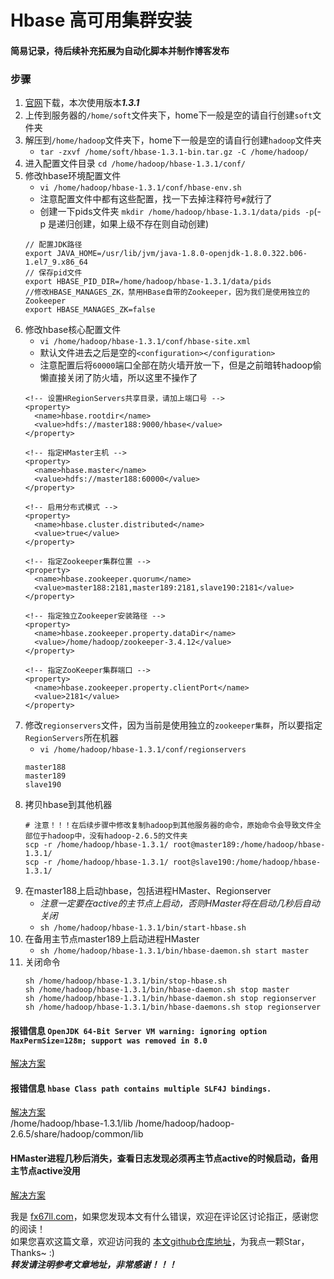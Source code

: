 # Hbase 高可用集群安装

#### 简易记录，待后续补充拓展为自动化脚本并制作博客发布  

### 步骤
1. [官网](http://archive.apache.org/dist/hbase/)下载，本次使用版本***1.3.1***  
2. 上传到服务器的`/home/soft`文件夹下，home下一般是空的请自行创建`soft`文件夹  
3. 解压到`/home/hadoop`文件夹下，home下一般是空的请自行创建`hadoop`文件夹  
	+ `tar -zxvf /home/soft/hbase-1.3.1-bin.tar.gz -C /home/hadoop/`
4. 进入配置文件目录 `cd /home/hadoop/hbase-1.3.1/conf/`  
5. 修改hbase环境配置文件
	+ `vi /home/hadoop/hbase-1.3.1/conf/hbase-env.sh`  
	+ 注意配置文件中都有这些配置，找一下去掉注释符号`#`就行了  
	+ 创建一下pids文件夹 `mkdir /home/hadoop/hbase-1.3.1/data/pids -p`(-p 是递归创建，如果上级不存在则自动创建)  
	```
	// 配置JDK路径  
	export JAVA_HOME=/usr/lib/jvm/java-1.8.0-openjdk-1.8.0.322.b06-1.el7_9.x86_64  
	// 保存pid文件  
	export HBASE_PID_DIR=/home/hadoop/hbase-1.3.1/data/pids  
	//修改HBASE_MANAGES_ZK，禁用HBase自带的Zookeeper，因为我们是使用独立的Zookeeper  
	export HBASE_MANAGES_ZK=false  
	```
6. 修改hbase核心配置文件   
	+ `vi /home/hadoop/hbase-1.3.1/conf/hbase-site.xml`  
	+ 默认文件进去之后是空的`<configuration></configuration>`  
	+ 注意配置后将`60000`端口全部在防火墙开放一下，但是之前暗转hadoop偷懒直接关闭了防火墙，所以这里不操作了  
	```
	<!-- 设置HRegionServers共享目录，请加上端口号 -->
	<property>
	  <name>hbase.rootdir</name>
	  <value>hdfs://master188:9000/hbase</value>
	</property>

	<!-- 指定HMaster主机 -->
	<property>
	  <name>hbase.master</name>
	  <value>hdfs://master188:60000</value>
	</property>

	<!-- 启用分布式模式 -->
	<property>
	  <name>hbase.cluster.distributed</name>
	  <value>true</value>
	</property>

	<!-- 指定Zookeeper集群位置 -->
	<property>
	  <name>hbase.zookeeper.quorum</name>
	  <value>master188:2181,master189:2181,slave190:2181</value>
	</property>

	<!-- 指定独立Zookeeper安装路径 -->
	<property>
	  <name>hbase.zookeeper.property.dataDir</name>
	  <value>/home/hadoop/zookeeper-3.4.12</value>
	</property>

	<!-- 指定ZooKeeper集群端口 -->
	<property>
	  <name>hbase.zookeeper.property.clientPort</name>
	  <value>2181</value>
	</property>
	```
7. 修改`regionservers`文件，因为当前是使用独立的`zookeeper集群`，所以要指定`RegionServers`所在机器  
	+ `vi /home/hadoop/hbase-1.3.1/conf/regionservers`  
	```
	master188
	master189
	slave190
	```
8. 拷贝hbase到其他机器  
	```
	# 注意！！！在后续步骤中修改复制hadoop到其他服务器的命令，原始命令会导致文件全部位于hadoop中，没有hadoop-2.6.5的文件夹
	scp -r /home/hadoop/hbase-1.3.1/ root@master189:/home/hadoop/hbase-1.3.1/
	scp -r /home/hadoop/hbase-1.3.1/ root@slave190:/home/hadoop/hbase-1.3.1/
	```
9. 在master188上启动hbase，包括进程HMaster、Regionserver  
	+ *注意一定要在active的主节点上启动，否则HMaster将在启动几秒后自动关闭*  
	+ `sh /home/hadoop/hbase-1.3.1/bin/start-hbase.sh`  
10. 在备用主节点master189上启动进程HMaster  
	+ `sh /home/hadoop/hbase-1.3.1/bin/hbase-daemon.sh start master`  
11. 关闭命令
	```
	sh /home/hadoop/hbase-1.3.1/bin/stop-hbase.sh  
	sh /home/hadoop/hbase-1.3.1/bin/hbase-daemon.sh stop master  
	sh /home/hadoop/hbase-1.3.1/bin/hbase-daemon.sh stop regionserver  
	sh /home/hadoop/hbase-1.3.1/bin/hbase-daemons.sh stop regionserver    
	```

#### 报错信息 `OpenJDK 64-Bit Server VM warning: ignoring option MaxPermSize=128m; support was removed in 8.0`  
[解决方案](https://blog.csdn.net/chengyuqiang/article/details/69902291)  

#### 报错信息 `hbase Class path contains multiple SLF4J bindings.`  
[解决方案](https://blog.csdn.net/qq_27575895/article/details/90238240)  
/home/hadoop/hbase-1.3.1/lib
/home/hadoop/hadoop-2.6.5/share/hadoop/common/lib

#### HMaster进程几秒后消失，查看日志发现必须再主节点active的时候启动，备用主节点active没用  
[解决方案](https://blog.csdn.net/yxf19034516/article/details/105736372)  


我是 [fx67ll.com](https://fx67ll.com)，如果您发现本文有什么错误，欢迎在评论区讨论指正，感谢您的阅读！  
如果您喜欢这篇文章，欢迎访问我的 [本文github仓库地址](https://github.com/fx67ll/fx67llBigData/blob/main/note/hbase/hbase-install-sh.md)，为我点一颗Star，Thanks~ :)  
***转发请注明参考文章地址，非常感谢！！！***